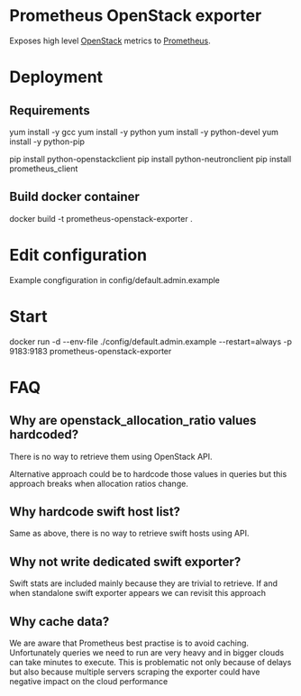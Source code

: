 # Prometheus OpenStack exporter

Exposes high level [OpenStack](http://www.openstack.org/) metrics to [Prometheus](https://prometheus.io/).


# Deployment


## Requirements

yum install -y gcc
yum install -y python
yum install -y python-devel
yum install -y python-pip

pip install python-openstackclient
pip install python-neutronclient
pip install prometheus_client



## Build docker container

docker build -t prometheus-openstack-exporter .

# Edit configuration

Example congfiguration in config/default.admin.example

# Start

docker run -d --env-file ./config/default.admin.example --restart=always -p 9183:9183 prometheus-openstack-exporter





# FAQ

## Why are openstack_allocation_ratio values hardcoded?

There is no way to retrieve them using OpenStack API.

Alternative approach could be to hardcode those values in queries but this approach breaks when allocation ratios change.

## Why hardcode swift host list?

Same as above, there is no way to retrieve swift hosts using API.

## Why not write dedicated swift exporter?

Swift stats are included mainly because they are trivial to retrieve. If and when standalone swift exporter appears we can revisit this approach

## Why cache data?

We are aware that Prometheus best practise is to avoid caching. Unfortunately queries we need to run are very heavy and in bigger clouds can take minutes to execute. This is problematic not only because of delays but also because multiple servers scraping the exporter could have negative impact on the cloud performance

